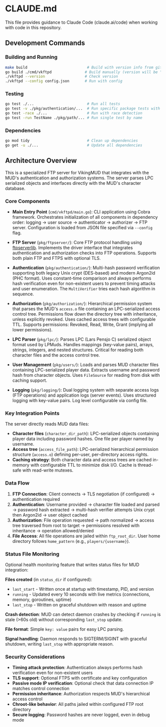 # CLAUDE.md

This file provides guidance to Claude Code (claude.ai/code) when working with code in this repository.

## Development Commands

### Building and Running
```bash
make build                           # Build with version info from git (uses ldflags)
go build ./cmd/vkftpd               # Build manually (version will be "dev")
./vkftpd --version                  # Check version
./vkftpd --config config.json       # Run with config
```

### Testing
```bash
go test ./...                        # Run all tests
go test -v ./pkg/authentication/...  # Run specific package tests with verbose output
go test -race ./...                  # Run with race detection
go test -run TestName ./pkg/path/... # Run single test by name
```

### Dependencies
```bash
go mod tidy                          # Clean up dependencies
go get -u ./...                      # Update all dependencies
```

## Architecture Overview

This is a specialized FTP server for VikingMUD that integrates with the MUD's authentication and authorization systems. The server parses LPC serialized objects and interfaces directly with the MUD's character database.

### Core Components

- **Main Entry Point** (`cmd/vkftpd/main.go`): CLI application using Cobra framework. Orchestrates initialization of all components in dependency order: logging → user source → authenticator → authorizer → FTP server. Configuration is loaded from JSON file specified via `--config` flag.

- **FTP Server** (`pkg/ftpserver/`): Core FTP protocol handling using [ftpserverlib](https://github.com/fclairamb/ftpserverlib). Implements the driver interface that integrates authentication and authorization checks into FTP operations. Supports both plain FTP and FTPS with optional TLS.

- **Authentication** (`pkg/authentication/`): Multi-hash password verification supporting both legacy Unix crypt (DES-based) and modern Argon2id (PHC format). Uses constant-time comparison and always performs hash verification even for non-existent users to prevent timing attacks and user enumeration. The `MultiVerifier` tries each hash algorithm in sequence.

- **Authorization** (`pkg/authorization/`): Hierarchical permission system that parses the MUD's `access.o` file containing an LPC-serialized access control tree. Permissions flow down the directory tree with inheritance, unless explicitly revoked. Uses cached access trees with configurable TTL. Supports permissions: Revoked, Read, Write, Grant (implying all lower permissions).

- **LPC Parser** (`pkg/lpc/`): Parses LPC (Lars Pensjo C) serialized object format used by LPMuds. Handles mappings (key-value pairs), arrays, strings, integers, and nested structures. Critical for reading both character files and the access control tree.

- **User Management** (`pkg/users/`): Loads and parses MUD character files containing LPC-serialized player data. Extracts username and password hash from character objects. Uses `FileSource` for reading from disk with caching support.

- **Logging** (`pkg/logging/`): Dual logging system with separate access logs (FTP operations) and application logs (server events). Uses structured logging with key-value pairs. Log level configurable via config file.

### Key Integration Points

The server directly reads MUD data files:
- **Character files** (`character_dir_path`): LPC-serialized objects containing player data including password hashes. One file per player named by username.
- **Access tree** (`access_file_path`): LPC-serialized hierarchical permission structure (`access.o`) defining per-user, per-directory access rights.
- **Caching strategy**: Both character data and access trees are cached in-memory with configurable TTL to minimize disk I/O. Cache is thread-safe with read-write mutexes.

### Data Flow

1. **FTP Connection**: Client connects → TLS negotiation (if configured) → authentication required
2. **Authentication**: Username provided → character file loaded and parsed → password hash extracted → multi-hash verifier attempts Unix crypt then Argon2id → user object cached
3. **Authorization**: File operation requested → path normalized → access tree traversed from root to target → permissions resolved with inheritance → operation allowed/denied
4. **File Access**: All file operations are jailed within `ftp_root_dir`. User home directory follows `home_pattern` (e.g., `players/{username}`).

### Status File Monitoring

Optional health monitoring feature that writes status files for MUD integration:

**Files created** (in `status_dir` if configured):
- `last_start` - Written once at startup with timestamp, PID, and version
- `running` - Updated every 10 seconds with live metrics (connections, memory, goroutines, uptime)
- `last_stop` - Written on graceful shutdown with reason and uptime

**Crash detection**: MUD can detect daemon crashes by checking if `running` is stale (>60s old) without corresponding `last_stop` update.

**File format**: Simple `key: value` pairs for easy LPC parsing.

**Signal handling**: Daemon responds to SIGTERM/SIGINT with graceful shutdown, writing `last_stop` with appropriate reason.

### Security Considerations

- **Timing attack protection**: Authentication always performs hash verification even for non-existent users
- **TLS support**: Optional FTPS with certificate and key configuration
- **Passive mode IP verification**: Optional check that data connection IP matches control connection
- **Permission inheritance**: Authorization respects MUD's hierarchical access control
- **Chroot-like behavior**: All paths jailed within configured FTP root directory
- **Secure logging**: Password hashes are never logged, even in debug mode